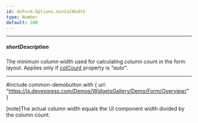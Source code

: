 ```yaml
---
id: dxForm.Options.minColWidth
type: Number
default: 200
---
```

---
##### shortDescription
The minimum column width used for calculating column count in the form layout. Applies only if [colCount](/api-reference/10%20UI%20Components/dxForm/1%20Configuration/colCount.md '/Documentation/ApiReference/UI_Components/dxForm/Configuration/#colCount') property is *"auto"*.

---
#include common-demobutton with {
    url: "https://js.devexpress.com/Demos/WidgetsGallery/Demo/Form/Overview/"
}

[note]The actual column width equals the UI component width divided by the column count.
